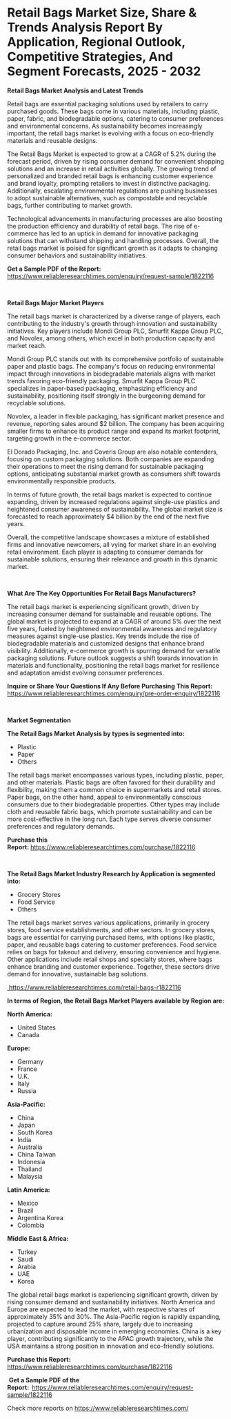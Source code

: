 <p><h1>Retail Bags Market Size, Share & Trends Analysis Report By Application, Regional Outlook, Competitive Strategies, And Segment Forecasts, 2025 - 2032</h1></p><p><strong>Retail Bags Market Analysis and Latest Trends</strong></p>
<p><p>Retail bags are essential packaging solutions used by retailers to carry purchased goods. These bags come in various materials, including plastic, paper, fabric, and biodegradable options, catering to consumer preferences and environmental concerns. As sustainability becomes increasingly important, the retail bags market is evolving with a focus on eco-friendly materials and reusable designs.</p><p>The Retail Bags Market is expected to grow at a CAGR of 5.2% during the forecast period, driven by rising consumer demand for convenient shopping solutions and an increase in retail activities globally. The growing trend of personalized and branded retail bags is enhancing customer experience and brand loyalty, prompting retailers to invest in distinctive packaging. Additionally, escalating environmental regulations are pushing businesses to adopt sustainable alternatives, such as compostable and recyclable bags, further contributing to market growth.</p><p>Technological advancements in manufacturing processes are also boosting the production efficiency and durability of retail bags. The rise of e-commerce has led to an uptick in demand for innovative packaging solutions that can withstand shipping and handling processes. Overall, the retail bags market is poised for significant growth as it adapts to changing consumer behaviors and sustainability initiatives.</p></p>
<p><strong>Get a Sample PDF of the Report:&nbsp;</strong> <a href="https://www.reliableresearchtimes.com/enquiry/request-sample/1822116?utm_campaign=2237&utm_medium=2&utm_source=Github&utm_content=ia&utm_term=08032025&utm_id=retail-bags">https://www.reliableresearchtimes.com/enquiry/request-sample/1822116</a></p>
<p>&nbsp;</p>
<p><strong>Retail Bags Major Market Players</strong></p>
<p><p>The retail bags market is characterized by a diverse range of players, each contributing to the industry's growth through innovation and sustainability initiatives. Key players include Mondi Group PLC, Smurfit Kappa Group PLC, and Novolex, among others, which excel in both production capacity and market reach.</p><p>Mondi Group PLC stands out with its comprehensive portfolio of sustainable paper and plastic bags. The company's focus on reducing environmental impact through innovations in biodegradable materials aligns with market trends favoring eco-friendly packaging. Smurfit Kappa Group PLC specializes in paper-based packaging, emphasizing efficiency and sustainability, positioning itself strongly in the burgeoning demand for recyclable solutions.</p><p>Novolex, a leader in flexible packaging, has significant market presence and revenue, reporting sales around $2 billion. The company has been acquiring smaller firms to enhance its product range and expand its market footprint, targeting growth in the e-commerce sector.</p><p>El Dorado Packaging, Inc. and Coveris Group are also notable contenders, focusing on custom packaging solutions. Both companies are expanding their operations to meet the rising demand for sustainable packaging options, anticipating substantial market growth as consumers shift towards environmentally responsible products.</p><p>In terms of future growth, the retail bags market is expected to continue expanding, driven by increased regulations against single-use plastics and heightened consumer awareness of sustainability. The global market size is forecasted to reach approximately $4 billion by the end of the next five years.</p><p>Overall, the competitive landscape showcases a mixture of established firms and innovative newcomers, all vying for market share in an evolving retail environment. Each player is adapting to consumer demands for sustainable solutions, ensuring their relevance and growth in this dynamic market.</p></p>
<p>&nbsp;</p>
<p><strong>What Are The Key Opportunities For Retail Bags Manufacturers?</strong></p>
<p><p>The retail bags market is experiencing significant growth, driven by increasing consumer demand for sustainable and reusable options. The global market is projected to expand at a CAGR of around 5% over the next five years, fueled by heightened environmental awareness and regulatory measures against single-use plastics. Key trends include the rise of biodegradable materials and customized designs that enhance brand visibility. Additionally, e-commerce growth is spurring demand for versatile packaging solutions. Future outlook suggests a shift towards innovation in materials and functionality, positioning the retail bags market for resilience and adaptation amidst evolving consumer preferences.</p></p>
<p><strong>Inquire or Share Your Questions If Any Before Purchasing This Report:</strong> <a href="https://www.reliableresearchtimes.com/enquiry/pre-order-enquiry/1822116?utm_campaign=2237&utm_medium=2&utm_source=Github&utm_content=ia&utm_term=08032025&utm_id=retail-bags">https://www.reliableresearchtimes.com/enquiry/pre-order-enquiry/1822116</a></p>
<p>&nbsp;</p>
<p><strong>Market Segmentation</strong></p>
<p><strong>The Retail Bags Market Analysis by types is segmented into:</strong></p>
<p><ul><li>Plastic</li><li>Paper</li><li>Others</li></ul></p>
<p><p>The retail bags market encompasses various types, including plastic, paper, and other materials. Plastic bags are often favored for their durability and flexibility, making them a common choice in supermarkets and retail stores. Paper bags, on the other hand, appeal to environmentally conscious consumers due to their biodegradable properties. Other types may include cloth and reusable fabric bags, which promote sustainability and can be more cost-effective in the long run. Each type serves diverse consumer preferences and regulatory demands.</p></p>
<p><strong>Purchase this Report:&nbsp;</strong><a href="https://www.reliableresearchtimes.com/purchase/1822116?utm_campaign=2237&utm_medium=2&utm_source=Github&utm_content=ia&utm_term=08032025&utm_id=retail-bags">https://www.reliableresearchtimes.com/purchase/1822116</a></p>
<p>&nbsp;</p>
<p><strong>The Retail Bags Market Industry Research by Application is segmented into:</strong></p>
<p><ul><li>Grocery Stores</li><li>Food Service</li><li>Others</li></ul></p>
<p><p>The retail bags market serves various applications, primarily in grocery stores, food service establishments, and other sectors. In grocery stores, bags are essential for carrying purchased items, with options like plastic, paper, and reusable bags catering to customer preferences. Food service relies on bags for takeout and delivery, ensuring convenience and hygiene. Other applications include retail shops and specialty stores, where bags enhance branding and customer experience. Together, these sectors drive demand for innovative, sustainable bag solutions.</p></p>
<p><a href="https://www.reliableresearchtimes.com/retail-bags-r1822116?utm_campaign=2237&utm_medium=2&utm_source=Github&utm_content=ia&utm_term=08032025&utm_id=retail-bags">&nbsp;https://www.reliableresearchtimes.com/retail-bags-r1822116</a></p>
<p><strong>In terms of Region, the Retail Bags Market Players available by Region are:</strong></p>
<p>
    <p> <strong> North America: </strong>
        <ul>
            <li>United States</li>
            <li>Canada</li>
        </ul>
        </p> 
    <p> <strong> Europe: </strong>
        <ul>
            <li>Germany</li>
            <li>France</li>
            <li>U.K.</li>
            <li>Italy</li>
            <li>Russia</li>
        </ul>
        </p> 
    <p> <strong> Asia-Pacific: </strong>
        <ul>
            <li>China</li>
            <li>Japan</li>
            <li>South Korea</li>
            <li>India</li>
            <li>Australia</li>
            <li>China Taiwan</li>
            <li>Indonesia</li>
            <li>Thailand</li>
            <li>Malaysia</li>
        </ul>
        </p> 
    <p> <strong> Latin America: </strong>
        <ul>
            <li>Mexico</li>
            <li>Brazil</li>
            <li>Argentina Korea</li>
            <li>Colombia</li>
        </ul>
        </p> 
    <p> <strong> Middle East & Africa: </strong>
        <ul>
            <li>Turkey</li>
            <li>Saudi</li>
            <li>Arabia</li>
            <li>UAE</li>
            <li>Korea</li>
        </ul>
    </p>
    </p>
<p><p>The global retail bags market is experiencing significant growth, driven by rising consumer demand and sustainability initiatives. North America and Europe are expected to lead the market, with respective shares of approximately 35% and 30%. The Asia-Pacific region is rapidly expanding, projected to capture around 25% share, largely due to increasing urbanization and disposable income in emerging economies. China is a key player, contributing significantly to the APAC growth trajectory, while the USA maintains a strong position in innovation and eco-friendly solutions.</p></p>
<p><strong>Purchase this Report: </strong><a href="https://www.reliableresearchtimes.com/purchase/1822116?utm_campaign=2237&utm_medium=2&utm_source=Github&utm_content=ia&utm_term=08032025&utm_id=retail-bags">https://www.reliableresearchtimes.com/purchase/1822116</a></p>
<p>&nbsp;<strong>Get a Sample PDF of the Report:&nbsp;&nbsp;</strong><a href="https://www.reliableresearchtimes.com/enquiry/request-sample/1822116?utm_campaign=2237&utm_medium=2&utm_source=Github&utm_content=ia&utm_term=08032025&utm_id=retail-bags">https://www.reliableresearchtimes.com/enquiry/request-sample/1822116</a></p>
<p><strong></strong></p>
<p>Check more reports on <a href="https://www.reliableresearchtimes.com/?utm_campaign=2237&utm_medium=2&utm_source=Github&utm_content=ia&utm_term=08032025&utm_id=retail-bags">https://www.reliableresearchtimes.com/</a></p>